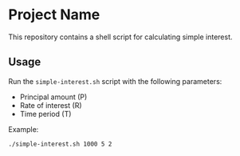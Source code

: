 # Project Name

This repository contains a shell script for calculating simple interest.

## Usage
Run the `simple-interest.sh` script with the following parameters:
- Principal amount (P)
- Rate of interest (R)
- Time period (T)

Example:
```bash
./simple-interest.sh 1000 5 2
